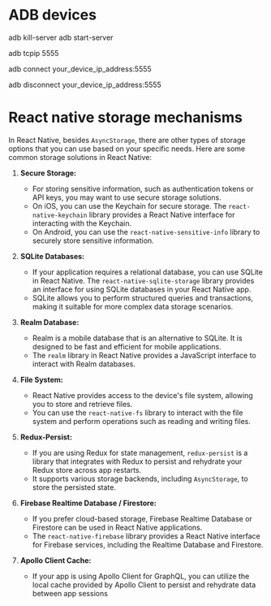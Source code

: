 # ADB devices

adb kill-server
adb start-server

adb tcpip 5555

adb connect your_device_ip_address:5555

adb disconnect your_device_ip_address:5555

# React native storage mechanisms


In React Native, besides `AsyncStorage`, there are other types of storage options that you can use based on your specific needs. Here are some common storage solutions in React Native:

1. **Secure Storage:**

   - For storing sensitive information, such as authentication tokens or API keys, you may want to use secure storage solutions.
   - On iOS, you can use the Keychain for secure storage. The `react-native-keychain` library provides a React Native interface for interacting with the Keychain.
   - On Android, you can use the `react-native-sensitive-info` library to securely store sensitive information.
2. **SQLite Databases:**

   - If your application requires a relational database, you can use SQLite in React Native. The `react-native-sqlite-storage` library provides an interface for using SQLite databases in your React Native app.
   - SQLite allows you to perform structured queries and transactions, making it suitable for more complex data storage scenarios.
3. **Realm Database:**

   - Realm is a mobile database that is an alternative to SQLite. It is designed to be fast and efficient for mobile applications.
   - The `realm` library in React Native provides a JavaScript interface to interact with Realm databases.
4. **File System:**

   - React Native provides access to the device's file system, allowing you to store and retrieve files.
   - You can use the `react-native-fs` library to interact with the file system and perform operations such as reading and writing files.
5. **Redux-Persist:**

   - If you are using Redux for state management, `redux-persist` is a library that integrates with Redux to persist and rehydrate your Redux store across app restarts.
   - It supports various storage backends, including `AsyncStorage`, to store the persisted state.
6. **Firebase Realtime Database / Firestore:**

   - If you prefer cloud-based storage, Firebase Realtime Database or Firestore can be used in React Native applications.
   - The `react-native-firebase` library provides a React Native interface for Firebase services, including the Realtime Database and Firestore.
7. **Apollo Client Cache:**

   - If your app is using Apollo Client for GraphQL, you can utilize the local cache provided by Apollo Client to persist and rehydrate data between app sessions
